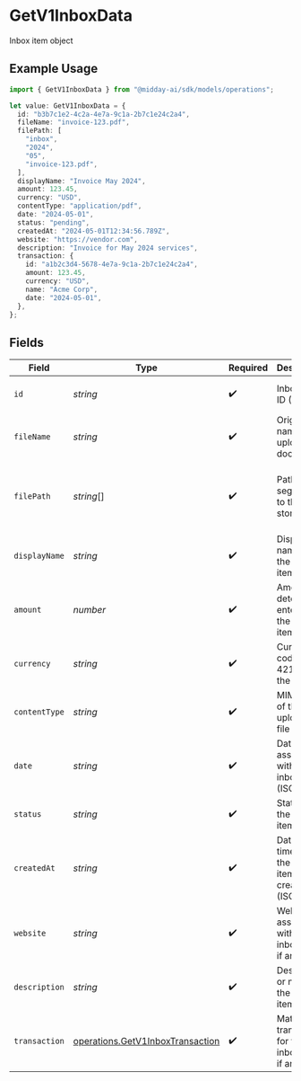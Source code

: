 # GetV1InboxData

Inbox item object

## Example Usage

```typescript
import { GetV1InboxData } from "@midday-ai/sdk/models/operations";

let value: GetV1InboxData = {
  id: "b3b7c1e2-4c2a-4e7a-9c1a-2b7c1e24c2a4",
  fileName: "invoice-123.pdf",
  filePath: [
    "inbox",
    "2024",
    "05",
    "invoice-123.pdf",
  ],
  displayName: "Invoice May 2024",
  amount: 123.45,
  currency: "USD",
  contentType: "application/pdf",
  date: "2024-05-01",
  status: "pending",
  createdAt: "2024-05-01T12:34:56.789Z",
  website: "https://vendor.com",
  description: "Invoice for May 2024 services",
  transaction: {
    id: "a1b2c3d4-5678-4e7a-9c1a-2b7c1e24c2a4",
    amount: 123.45,
    currency: "USD",
    name: "Acme Corp",
    date: "2024-05-01",
  },
};
```

## Fields

| Field                                                                                | Type                                                                                 | Required                                                                             | Description                                                                          | Example                                                                              |
| ------------------------------------------------------------------------------------ | ------------------------------------------------------------------------------------ | ------------------------------------------------------------------------------------ | ------------------------------------------------------------------------------------ | ------------------------------------------------------------------------------------ |
| `id`                                                                                 | *string*                                                                             | :heavy_check_mark:                                                                   | Inbox item ID (UUID)                                                                 | b3b7c1e2-4c2a-4e7a-9c1a-2b7c1e24c2a4                                                 |
| `fileName`                                                                           | *string*                                                                             | :heavy_check_mark:                                                                   | Original file name of the uploaded document                                          | invoice-123.pdf                                                                      |
| `filePath`                                                                           | *string*[]                                                                           | :heavy_check_mark:                                                                   | Path segments to the file in storage                                                 | [<br/>"inbox",<br/>"2024",<br/>"05",<br/>"invoice-123.pdf"<br/>]                     |
| `displayName`                                                                        | *string*                                                                             | :heavy_check_mark:                                                                   | Display name for the inbox item                                                      | Invoice May 2024                                                                     |
| `amount`                                                                             | *number*                                                                             | :heavy_check_mark:                                                                   | Amount detected or entered for the inbox item                                        | 123.45                                                                               |
| `currency`                                                                           | *string*                                                                             | :heavy_check_mark:                                                                   | Currency code (ISO 4217) for the amount                                              | USD                                                                                  |
| `contentType`                                                                        | *string*                                                                             | :heavy_check_mark:                                                                   | MIME type of the uploaded file                                                       | application/pdf                                                                      |
| `date`                                                                               | *string*                                                                             | :heavy_check_mark:                                                                   | Date associated with the inbox item (ISO 8601)                                       | 2024-05-01                                                                           |
| `status`                                                                             | *string*                                                                             | :heavy_check_mark:                                                                   | Status of the inbox item                                                             | pending                                                                              |
| `createdAt`                                                                          | *string*                                                                             | :heavy_check_mark:                                                                   | Date and time when the inbox item was created (ISO 8601)                             | 2024-05-01T12:34:56.789Z                                                             |
| `website`                                                                            | *string*                                                                             | :heavy_check_mark:                                                                   | Website associated with the inbox item, if any                                       | https://vendor.com                                                                   |
| `description`                                                                        | *string*                                                                             | :heavy_check_mark:                                                                   | Description or notes for the inbox item                                              | Invoice for May 2024 services                                                        |
| `transaction`                                                                        | [operations.GetV1InboxTransaction](../../models/operations/getv1inboxtransaction.md) | :heavy_check_mark:                                                                   | Matched transaction for this inbox item, if any                                      |                                                                                      |